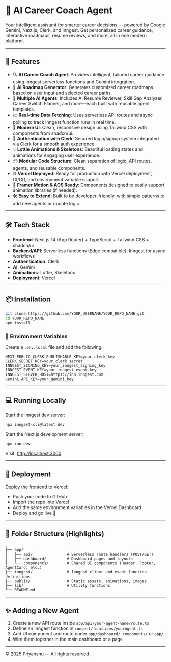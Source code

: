 # 🧠 AI Career Coach Agent

Your intelligent assistant for smarter career decisions — powered by Google Gemini, Next.js, Clerk, and Inngest. Get personalized career guidance, interactive roadmaps, resume reviews, and more, all in one modern platform.

---

## 🚀 Features

- 🔍 **AI Career Coach Agent**: Provides intelligent, tailored career guidance using Inngest serverless functions and Gemini integration.
- 🤖 **AI Roadmap Generator**: Generates customized career roadmaps based on user input and selected career paths.
- 🧠 **Multiple AI Agents**: Includes AI Resume Reviewer, Skill Gap Analyzer, Career Switch Planner, and more—each built with reusable agent templates.
- 📈 **Real-time Data Fetching**: Uses serverless API routes and async polling to track Inngest function runs in real time.
- 🎨 **Modern UI**: Clean, responsive design using Tailwind CSS with components from shadcn/ui.
- 🔐 **Authentication with Clerk**: Secured login/signup system integrated via Clerk for a smooth auth experience.
- 💡 **Lottie Animations & Skeletons**: Beautiful loading states and animations for engaging user experience.
- 📦 **Modular Code Structure**: Clean separation of logic, API routes, agents, and reusable components.
- 🌐 **Vercel Deployed**: Ready for production with Vercel deployment, CI/CD, and environment variable support.
- 🧪 **Framer Motion & AOS Ready**: Components designed to easily support animation libraries (if needed).
- 🛠️ **Easy to Extend**: Built to be developer-friendly, with simple patterns to add new agents or update logic.

---

## 🛠️ Tech Stack

- **Frontend**: Next.js 14 (App Router) + TypeScript + Tailwind CSS + shadcn/ui
- **Backend/API**: Serverless functions (Edge compatible), Inngest for async workflows
- **Authentication**: Clerk
- **AI**: Gemini
- **Animations**: Lottie, Skeletons
- **Deployment**: Vercel

---

## 📦 Installation

```bash
git clone https://github.com/YOUR_USERNAME/YOUR_REPO_NAME.git
cd YOUR_REPO_NAME
npm install
```

### 🔐 Environment Variables

Create a `.env.local` file and add the following:

```env
NEXT_PUBLIC_CLERK_PUBLISHABLE_KEY=your_clerk_key
CLERK_SECRET_KEY=your_clerk_secret
INNGEST_SIGNING_KEY=your_inngest_signing_key
INNGEST_EVENT_KEY=your_inngest_event_key
INNGEST_SERVER_HOST=https://inn.inngest.com
Gemini_API_KEY=your_gemini_key
```

---

## 💻 Running Locally

Start the Inngest dev server:

```bash
npx inngest-cli@latest dev
```

Start the Next.js development server:

```bash
npm run dev
```

Visit: [http://localhost:3000](http://localhost:3000)

---

## 🚀 Deployment

Deploy the frontend to Vercel:

- Push your code to GitHub
- Import the repo into Vercel
- Add the same environment variables in the Vercel Dashboard
- Deploy and go live 🎉

---

## 📂 Folder Structure (Highlights)

```
.
├── app/
│   ├── api/               # Serverless route handlers (POST/GET)
│   ├── dashboard/         # Dashboard pages and layouts
│   └── components/        # Shared UI components (Header, Footer, AgentCard, etc.)
├── inngest/               # Inngest client and event function definitions
├── public/                # Static assets, animations, images
├── lib/                   # Utility functions
└── README.md
```

---

## ✨ Adding a New Agent

1. Create a new API route inside `app/api/your-agent-name/route.ts`
2. Define an Inngest function in `inngest/functions/yourAgent.ts`
3. Add UI component and route under `app/dashboard/_components/` or `app/`
4. Wire them together in the main dashboard or a page

---

© 2025 Priyanshu — All rights reserved
